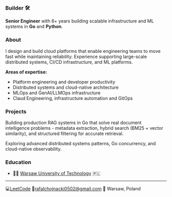 ### Builder 🛠️
**Senior Engineer** with 6+ years building scalable infrastructure and ML systems in **Go** and **Python**.

### About
I design and build cloud platforms that enable engineering teams to move fast while maintaining reliability. Experience supporting large-scale distributed systems, CI/CD infrastructure, and ML platforms.

**Areas of expertise:**

- Platform engineering and developer productivity
- Distributed systems and cloud-native architecture
- MLOps and GenAI/LLMOps infrastructure
- Claud Engineering, infrastructure automation and GitOps


### **Projects** 
Building production RAG systems in Go that solve real document intelligence problems - metadata extraction, 
hybrid search (BM25 + vector similarity), and structured filtering for accurate retrieval.

Exploring advanced distributed systems patterns, Go concurrency, and cloud-native observability.

### **Education** 
- 👨‍🎓 [Warsaw University of Technology](https://www.pw.edu.pl/engpw) 🇵🇱

----------------------------------------------------------------------------------------------------------------------

💻[LeetCode](https://leetcode.com/rchojn/)  📧rafalchojnacki0502@gmail.com   📍 Warsaw, Poland





<!--  [![](https://ossrank.com/widget/971927)](https://ossrank.com/c/971927)
<!--  <p align="center">
<!--   <img src="https://github-readme-stats.vercel.app/api?username=rchojn&show_icons=true&custom_title=Github%20Stats&theme=dracula"> -->
<!-- </p> -->


